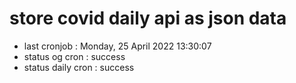 # store covid daily api as json data

- last cronjob : Monday, 25 April 2022 13:30:07
- status og cron : success
- status daily cron : success
      
      